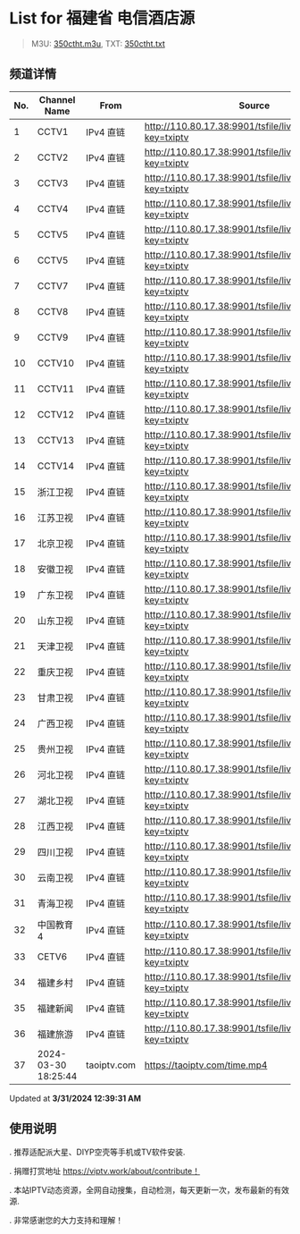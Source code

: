 # List for **福建省 电信酒店源**

> M3U: [350ctht.m3u](/350ctht.m3u), TXT: [350ctht.txt](/txt/350ctht.txt)

## 频道详情

| No. | Channel Name | From | Source |
| --- | ------------ | ---- | ------ |
| 1 | CCTV1 | IPv4 直链 | <http://110.80.17.38:9901/tsfile/live/0001_1.m3u8?key=txiptv> |
| 2 | CCTV2 | IPv4 直链 | <http://110.80.17.38:9901/tsfile/live/0002_1.m3u8?key=txiptv> |
| 3 | CCTV3 | IPv4 直链 | <http://110.80.17.38:9901/tsfile/live/0003_1.m3u8?key=txiptv> |
| 4 | CCTV4 | IPv4 直链 | <http://110.80.17.38:9901/tsfile/live/0004_1.m3u8?key=txiptv> |
| 5 | CCTV5 | IPv4 直链 | <http://110.80.17.38:9901/tsfile/live/0005_1.m3u8?key=txiptv> |
| 6 | CCTV5 | IPv4 直链 | <http://110.80.17.38:9901/tsfile/live/0005_2.m3u8?key=txiptv> |
| 7 | CCTV7 | IPv4 直链 | <http://110.80.17.38:9901/tsfile/live/0007_1.m3u8?key=txiptv> |
| 8 | CCTV8 | IPv4 直链 | <http://110.80.17.38:9901/tsfile/live/0008_1.m3u8?key=txiptv> |
| 9 | CCTV9 | IPv4 直链 | <http://110.80.17.38:9901/tsfile/live/0009_1.m3u8?key=txiptv> |
| 10 | CCTV10 | IPv4 直链 | <http://110.80.17.38:9901/tsfile/live/0010_1.m3u8?key=txiptv> |
| 11 | CCTV11 | IPv4 直链 | <http://110.80.17.38:9901/tsfile/live/0011_1.m3u8?key=txiptv> |
| 12 | CCTV12 | IPv4 直链 | <http://110.80.17.38:9901/tsfile/live/0012_1.m3u8?key=txiptv> |
| 13 | CCTV13 | IPv4 直链 | <http://110.80.17.38:9901/tsfile/live/0013_1.m3u8?key=txiptv> |
| 14 | CCTV14 | IPv4 直链 | <http://110.80.17.38:9901/tsfile/live/0014_1.m3u8?key=txiptv> |
| 15 | 浙江卫视 | IPv4 直链 | <http://110.80.17.38:9901/tsfile/live/0124_1.m3u8?key=txiptv> |
| 16 | 江苏卫视 | IPv4 直链 | <http://110.80.17.38:9901/tsfile/live/0127_1.m3u8?key=txiptv> |
| 17 | 北京卫视 | IPv4 直链 | <http://110.80.17.38:9901/tsfile/live/0122_2.m3u8?key=txiptv> |
| 18 | 安徽卫视 | IPv4 直链 | <http://110.80.17.38:9901/tsfile/live/0130_2.m3u8?key=txiptv> |
| 19 | 广东卫视 | IPv4 直链 | <http://110.80.17.38:9901/tsfile/live/0125_1.m3u8?key=txiptv> |
| 20 | 山东卫视 | IPv4 直链 | <http://110.80.17.38:9901/tsfile/live/0131_1.m3u8?key=txiptv> |
| 21 | 天津卫视 | IPv4 直链 | <http://110.80.17.38:9901/tsfile/live/0135_1.m3u8?key=txiptv> |
| 22 | 重庆卫视 | IPv4 直链 | <http://110.80.17.38:9901/tsfile/live/0142_1.m3u8?key=txiptv> |
| 23 | 甘肃卫视 | IPv4 直链 | <http://110.80.17.38:9901/tsfile/live/0141_1.m3u8?key=txiptv> |
| 24 | 广西卫视 | IPv4 直链 | <http://110.80.17.38:9901/tsfile/live/0113_1.m3u8?key=txiptv> |
| 25 | 贵州卫视 | IPv4 直链 | <http://110.80.17.38:9901/tsfile/live/0120_1.m3u8?key=txiptv> |
| 26 | 河北卫视 | IPv4 直链 | <http://110.80.17.38:9901/tsfile/live/0117_1.m3u8?key=txiptv> |
| 27 | 湖北卫视 | IPv4 直链 | <http://110.80.17.38:9901/tsfile/live/0132_1.m3u8?key=txiptv> |
| 28 | 江西卫视 | IPv4 直链 | <http://110.80.17.38:9901/tsfile/live/0138_2.m3u8?key=txiptv> |
| 29 | 四川卫视 | IPv4 直链 | <http://110.80.17.38:9901/tsfile/live/0123_1.m3u8?key=txiptv> |
| 30 | 云南卫视 | IPv4 直链 | <http://110.80.17.38:9901/tsfile/live/0119_1.m3u8?key=txiptv> |
| 31 | 青海卫视 | IPv4 直链 | <http://110.80.17.38:9901/tsfile/live/0140_1.m3u8?key=txiptv> |
| 32 | 中国教育4 | IPv4 直链 | <http://110.80.17.38:9901/tsfile/live/1000_1.m3u8?key=txiptv> |
| 33 | CETV6 | IPv4 直链 | <http://110.80.17.38:9901/tsfile/live/1012_1.m3u8?key=txiptv> |
| 34 | 福建乡村 | IPv4 直链 | <http://110.80.17.38:9901/tsfile/live/0130_1.m3u8?key=txiptv> |
| 35 | 福建新闻 | IPv4 直链 | <http://110.80.17.38:9901/tsfile/live/0122_1.m3u8?key=txiptv> |
| 36 | 福建旅游 | IPv4 直链 | <http://110.80.17.38:9901/tsfile/live/0138_1.m3u8?key=txiptv> |
| 37 | 2024-03-30 18:25:44 | taoiptv.com | <https://taoiptv.com/time.mp4> |

Updated at **3/31/2024 12:39:31 AM**

## 使用说明

. 推荐适配派大星、DIYP空壳等手机或TV软件安装.

. 捐赠打赏地址 https://viptv.work/about/contribute！

. 本站IPTV动态资源，全网自动搜集，自动检测，每天更新一次，发布最新的有效源.

. 非常感谢您的大力支持和理解！